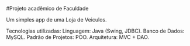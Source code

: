 #Projeto acadêmico de Faculdade

Um simples app de uma Loja de Veiculos.

Tecnologias utilizadas:
Linguagem: Java (Swing, JDBC).
Banco de Dados: MySQL.
Padrão de Projetos: POO.
Arquitetura: MVC + DAO.
